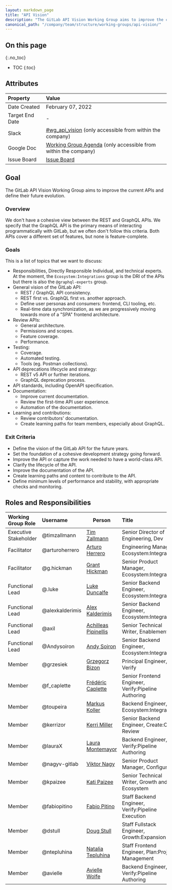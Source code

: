 ```yaml
---
layout: markdown_page
title: "API Vision"
description: "The GitLab API Vision Working Group aims to improve the current APIs and define their future evolution."
canonical_path: "/company/team/structure/working-groups/api-vision/"
---
```


## On this page
{:.no_toc}

- TOC
{:toc}

## Attributes

| Property        | Value                                                                                                                                             |
|:----------------|:--------------------------------------------------------------------------------------------------------------------------------------------------|
| Date Created    | February 07, 2022                                                                                                                                 |
| Target End Date | -                                                                                                                                                 |
| Slack           | [#wg_api_vision](https://gitlab.slack.com/archives/C030DMJE0SZ) (only accessible from within the company)                                         |
| Google Doc      | [Working Group Agenda](https://docs.google.com/document/d/1o4Tq84Lt5VnxrVZmhlP0u4qiErzC1MtVfivnIc6_29E) (only accessible from within the company) |
| Issue Board     | [Issue Board](https://gitlab.com/groups/gitlab-org/-/boards/363876?label_name[]=WorkingGroup::API)                                                |

## Goal

The GitLab API Vision Working Group aims to improve the current APIs and define their future evolution.

### Overview

We don't have a cohesive view between the REST and GraphQL APIs. We specify that the GraphQL API is the primary means of interacting programmatically with GitLab, but we often don't follow this criteria. Both APIs cover a different set of features, but none is feature-complete.

### Goals

This is a list of topics that we want to discuss:

- Responsibilities, Directly Responsible Individual, and technical experts. At the moment, the `Ecosystem:Integrations` group is the DRI of the APIs but there is also the `@graphql-experts` group.
- General vision of the GitLab API:
  - REST / GraphQL API consistency.
  - REST first vs. GraphQL first vs. another approach.
  - Define user personas and consumers: frontend, CLI tooling, etc.
  - Real-time data synchronization, as we are progressively moving towards more of a "SPA" frontend architecture.
- Review APIs:
  - General architecture.
  - Permissions and scopes.
  - Feature coverage.
  - Performance.
- Testing:
  - Coverage.
  - Automated testing.
  - Tools (eg. Postman collections).
- API deprecations lifecycle and strategy:
  - REST v5 API or further iterations.
  - GraphQL deprecation process.
- API standards, including OpenAPI specification.
- Documentation:
  - Improve current documentation.
  - Review the first-time API user experience.
  - Automation of the documentation.
- Learning and contributions:
  - Review contributors' documentation.
  - Create learning paths for team members, especially about GraphQL.

### Exit Criteria

- Define the vision of the GitLab API for the future years.
- Set the foundation of a cohesive development strategy going forward.
- Improve the API or capture the work needed to have a world-class API.
- Clarify the lifecycle of the API.
- Improve the documentation of the API.
- Create learning paths and content to contribute to the API.
- Define minimum levels of performance and stability, with appropriate checks and monitoring.

## Roles and Responsibilities

| Working Group Role      | Username        | Person                                                                   | Title                                                           |
| :---------------------- | :-------------- | ------------------------------------------------------------------------ | :-------------------------------------------------------------- |
| Executive Stakeholder   | @timzallmann    | [Tim Zallmann](https://about.gitlab.com/company/team/#timzallmann)       | Senior Director of Engineering, Dev                             |
| Facilitator             | @arturoherrero  | [Arturo Herrero](https://about.gitlab.com/company/team/#arturoherrero)   | Engineering Manager, Ecosystem:Integrations                     |
| Facilitator             | @g.hickman      | [Grant Hickman](https://about.gitlab.com/company/team/#g.hickman)        | Senior Product Manager, Ecosystem:Integrations                  |
| Functional Lead         | @.luke          | [Luke Duncalfe](https://about.gitlab.com/company/team/#.luke)            | Senior Backend Engineer, Ecosystem:Integrations                 |
| Functional Lead         | @alexkalderimis | [Alex Kalderimis](https://about.gitlab.com/company/team/#alexkalderimis) | Senior Backend Engineer, Ecosystem:Integrations                 |
| Functional Lead         | @axil           | [Achilleas Pipinellis](https://about.gitlab.com/company/team/#axil)      | Senior Technical Writer, Enablement                             |
| Functional Lead         | @Andysoiron     | [Andy Soiron](https://about.gitlab.com/company/team/#Andysoiron)         | Senior Backend Engineer, Ecosystem:Integrations                 |
| Member                  | @grzesiek       | [Grzegorz Bizon](https://about.gitlab.com/company/team/#grzesiek)        | Principal Engineer, Verify                                      |
| Member                  | @f_caplette     | [Frédéric Caplette](https://about.gitlab.com/company/team/#f_caplette)   | Senior Frontend Engineer, Verify:Pipeline Authoring             |
| Member                  | @toupeira       | [Markus Koller](https://about.gitlab.com/company/team/#toupeira)         | Backend Engineer, Ecosystem:Integrations                        |
| Member                  | @kerrizor       | [Kerri Miller](https://about.gitlab.com/company/team/#kerrizor)          | Senior Backend Engineer, Create:Code Review                     |
| Member                  | @lauraX         | [Laura Montemayor](https://about.gitlab.com/company/team/#lauraX)        | Backend Engineer, Verify:Pipeline Authoring                     |
| Member                  | @nagyv-gitlab   | [Viktor Nagy](https://about.gitlab.com/company/team/#nagyv-gitlab)       | Senior Product Manager, Configure                               |
| Member                  | @kpaizee        | [Kati Paizee](https://about.gitlab.com/company/team/#kpaizee)            | Senior Technical Writer, Growth and Ecosystem                   |
| Member                  | @fabiopitino    | [Fabio Pitino](https://about.gitlab.com/company/team/#fabiopitino)       | Staff Backend Engineer, Verify:Pipeline Execution               |
| Member                  | @dstull         | [Doug Stull](https://about.gitlab.com/company/team/#dstull)              | Staff Fullstack Engineer, Growth:Expansion                      |
| Member                  | @ntepluhina     | [Natalia Tepluhina](https://about.gitlab.com/company/team/#ntepluhina)   | Staff Frontend Engineer, Plan:Project Management                |
| Member                  | @avielle        | [Avielle Wolfe](https://about.gitlab.com/company/team/#avielle)          | Backend Engineer, Verify:Pipeline Authoring                     |
